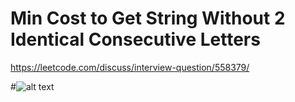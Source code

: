 # Min Cost to Get String Without 2 Identical Consecutive Letters

https://leetcode.com/discuss/interview-question/558379/

#![alt text](https://assets.leetcode.com/users/vidhyadhar25/image_1585699811.png "Description")
